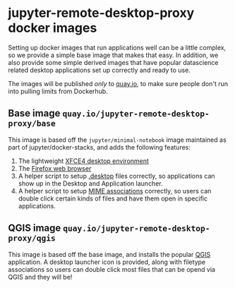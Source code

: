 # jupyter-remote-desktop-proxy docker images

Setting up docker images that run applications well can be a little
complex, so we provide a simple base image that makes that easy. In
addition, we also provide some simple derived images that have popular
datascience related desktop applications set up correctly and ready to
use.

The images will be published _only_ to [quay.io](https://quay.io/organization/jupyter-remote-desktop-proxy),
to make sure people don't run into pulling limits from Dockerhub.

## Base image `quay.io/jupyter-remote-desktop-proxy/base`

This image is based off the `jupyter/minimal-notebook` image maintained
as part of jupyter/docker-stacks, and adds the following features:

1. The lightweight [XFCE4 desktop environment](https://www.xfce.org/)
2. The [Firefox web browser](https://www.mozilla.org/en-US/firefox/new/)
3. A helper script to setup [.desktop](https://wiki.archlinux.org/title/desktop_entries) files
   correctly, so applications can show up in the Desktop and Application launcher.
4. A helper script to setup [MIME associations](https://wiki.archlinux.org/title/XDG_MIME_Applications)
   correctly, so users can double click certain kinds of files and have them open
   in specific applications.

## QGIS image `quay.io/jupyter-remote-desktop-proxy/qgis`

This image is based off the base image, and installs the popular [QGIS](https://qgis.org/en/site/)
application. A desktop launcher icon is provided, along with filetype associations
so users can double click most files that can be opend via QGIS and they will
be!
